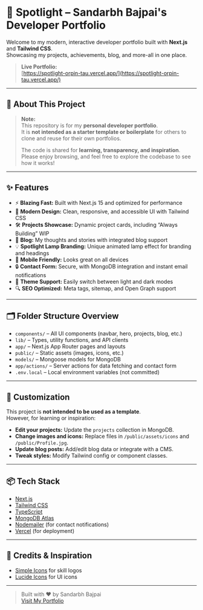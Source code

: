 # 🌟 Spotlight – Sandarbh Bajpai's Developer Portfolio

Welcome to my modern, interactive developer portfolio built with **Next.js** and **Tailwind CSS**.  
Showcasing my projects, achievements, blog, and more-all in one place.

> **Live Portfolio:**  
> [https://spotlight-orpin-tau.vercel.app/](https://spotlight-orpin-tau.vercel.app/)

---

## 🚩 About This Project

> **Note:**  
> This repository is for my **personal developer portfolio**.  
> It is **not intended as a starter template or boilerplate** for others to clone and reuse for their own portfolios.  
>  
> The code is shared for **learning, transparency, and inspiration**.  
> Please enjoy browsing, and feel free to explore the codebase to see how it works!

---

## ✨ Features

- ⚡ **Blazing Fast:** Built with Next.js 15 and optimized for performance
- 🎨 **Modern Design:** Clean, responsive, and accessible UI with Tailwind CSS
- 🛠️ **Projects Showcase:** Dynamic project cards, including “Always Building” WIP
- 📝 **Blog:** My thoughts and stories with integrated blog support
- 💡 **Spotlight Lamp Branding:** Unique animated lamp effect for branding and headings
- 📱 **Mobile Friendly:** Looks great on all devices
- 🔒 **Contact Form:** Secure, with MongoDB integration and instant email notifications
- 🌙 **Theme Support:** Easily switch between light and dark modes
- 🔍 **SEO Optimized:** Meta tags, sitemap, and Open Graph support

---

## 🗂️ Folder Structure Overview

- `components/` – All UI components (navbar, hero, projects, blog, etc.)
- `lib/` – Types, utility functions, and API clients
- `app/` – Next.js App Router pages and layouts
- `public/` – Static assets (images, icons, etc.)
- `models/` – Mongoose models for MongoDB
- `app/actions/` – Server actions for data fetching and contact form
- `.env.local` – Local environment variables (not committed)

---

## 📝 Customization

This project is **not intended to be used as a template**.  
However, for learning or inspiration:

- **Edit your projects:** Update the `projects` collection in MongoDB.
- **Change images and icons:** Replace files in `/public/assets/icons` and `/public/Profile.jpg`.
- **Update blog posts:** Add/edit blog data or integrate with a CMS.
- **Tweak styles:** Modify Tailwind config or component classes.

---

## 📦 Tech Stack

- [Next.js](https://nextjs.org/)
- [Tailwind CSS](https://tailwindcss.com/)
- [TypeScript](https://www.typescriptlang.org/)
- [MongoDB Atlas](https://www.mongodb.com/atlas)
- [Nodemailer](https://nodemailer.com/) (for contact notifications)
- [Vercel](https://vercel.com/) (for deployment)

---

## 🙏 Credits & Inspiration

- [Simple Icons](https://simpleicons.org/) for skill logos
- [Lucide Icons](https://lucide.dev/) for UI icons

---

> Built with ❤️ by Sandarbh Bajpai  
> [Visit My Portfolio](https://spotlight-orpin-tau.vercel.app/)
